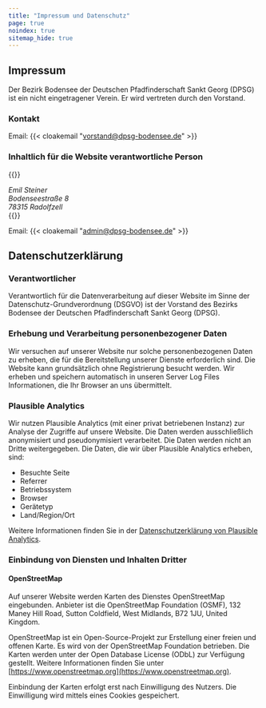 ```yaml
---
title: "Impressum und Datenschutz"
page: true
noindex: true
sitemap_hide: true
---
```


## Impressum

Der Bezirk Bodensee der Deutschen Pfadfinderschaft Sankt Georg (DPSG) ist ein nicht eingetragener Verein. Er wird vertreten durch den Vorstand.

### Kontakt

Email: {{< cloakemail "vorstand@dpsg-bodensee.de" >}}

### Inhaltlich für die Website verantwortliche Person

{{<cloak>}}
<address>
Emil Steiner <br>
Bodenseestraße 8 <br>
78315 Radolfzell
</address>
{{</cloak>}}

Email: {{< cloakemail "admin@dpsg-bodensee.de" >}}

## Datenschutzerklärung

### Verantwortlicher

Verantwortlich für die Datenverarbeitung auf dieser Website im Sinne der Datenschutz-Grundverordnung (DSGVO) ist der Vorstand des Bezirks Bodensee der Deutschen Pfadfinderschaft Sankt Georg (DPSG).

### Erhebung und Verarbeitung personenbezogener Daten

Wir versuchen auf unserer Website nur solche personenbezogenen Daten zu erheben, die für die Bereitstellung unserer Dienste erforderlich sind. Die Website kann grundsätzlich ohne Registrierung besucht werden. Wir erheben und speichern automatisch in unseren Server Log Files Informationen, die Ihr Browser an uns übermittelt.

### Plausible Analytics

Wir nutzen Plausible Analytics (mit einer privat betriebenen Instanz) zur Analyse der Zugriffe auf unsere Website. Die Daten werden ausschließlich anonymisiert und pseudonymisiert verarbeitet. Die Daten werden nicht an Dritte weitergegeben. Die Daten, die wir über Plausible Analytics erheben, sind:

- Besuchte Seite
- Referrer
- Betriebssystem
- Browser
- Gerätetyp
- Land/Region/Ort

Weitere Informationen finden Sie in der [Datenschutzerklärung von Plausible Analytics](https://plausible.io/data-policy).

### Einbindung von Diensten und Inhalten Dritter

#### OpenStreetMap

Auf unserer Website werden Karten des Dienstes OpenStreetMap eingebunden. Anbieter ist die OpenStreetMap Foundation (OSMF), 132 Maney Hill Road, Sutton Coldfield, West Midlands, B72 1JU, United Kingdom.

OpenStreetMap ist ein Open-Source-Projekt zur Erstellung einer freien und offenen Karte. Es wird von der OpenStreetMap Foundation betrieben. Die Karten werden unter der Open Database License (ODbL) zur Verfügung gestellt. Weitere Informationen finden Sie unter [https://www.openstreetmap.org](https://www.openstreetmap.org).

Einbindung der Karten erfolgt erst nach Einwilligung des Nutzers. Die Einwilligung wird mittels eines Cookies gespeichert.
